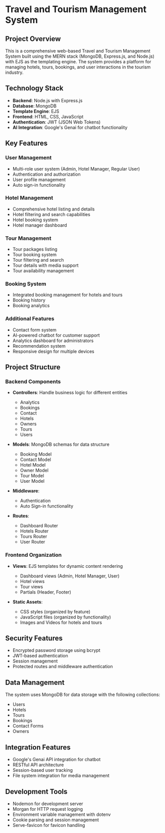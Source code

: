 # Travel and Tourism Management System

## Project Overview

This is a comprehensive web-based Travel and Tourism Management System built using the MERN stack (MongoDB, Express.js, and Node.js) with EJS as the templating engine. The system provides a platform for managing hotels, tours, bookings, and user interactions in the tourism industry.

## Technology Stack

- **Backend**: Node.js with Express.js
- **Database**: MongoDB
- **Template Engine**: EJS
- **Frontend**: HTML, CSS, JavaScript
- **Authentication**: JWT (JSON Web Tokens)
- **AI Integration**: Google's Genai for chatbot functionality

## Key Features

### User Management

- Multi-role user system (Admin, Hotel Manager, Regular User)
- Authentication and authorization
- User profile management
- Auto sign-in functionality

### Hotel Management

- Comprehensive hotel listing and details
- Hotel filtering and search capabilities
- Hotel booking system
- Hotel manager dashboard

### Tour Management

- Tour packages listing
- Tour booking system
- Tour filtering and search
- Tour details with media support
- Tour availability management

### Booking System

- Integrated booking management for hotels and tours
- Booking history
- Booking analytics

### Additional Features

- Contact form system
- AI-powered chatbot for customer support
- Analytics dashboard for administrators
- Recommendation system
- Responsive design for multiple devices

## Project Structure

### Backend Components

- **Controllers**: Handle business logic for different entities

  - Analytics
  - Bookings
  - Contact
  - Hotels
  - Owners
  - Tours
  - Users

- **Models**: MongoDB schemas for data structure

  - Booking Model
  - Contact Model
  - Hotel Model
  - Owner Model
  - Tour Model
  - User Model

- **Middleware**:

  - Authentication
  - Auto Sign-in functionality

- **Routes**:
  - Dashboard Router
  - Hotels Router
  - Tours Router
  - User Router

### Frontend Organization

- **Views**: EJS templates for dynamic content rendering

  - Dashboard views (Admin, Hotel Manager, User)
  - Hotel views
  - Tour views
  - Partials (Header, Footer)

- **Static Assets**:
  - CSS styles (organized by feature)
  - JavaScript files (organized by functionality)
  - Images and Videos for hotels and tours

## Security Features

- Encrypted password storage using bcrypt
- JWT-based authentication
- Session management
- Protected routes and middleware authentication

## Data Management

The system uses MongoDB for data storage with the following collections:

- Users
- Hotels
- Tours
- Bookings
- Contact Forms
- Owners

## Integration Features

- Google's Genai API integration for chatbot
- RESTful API architecture
- Session-based user tracking
- File system integration for media management

## Development Tools

- Nodemon for development server
- Morgan for HTTP request logging
- Environment variable management with dotenv
- Cookie parsing and session management
- Serve-favicon for favicon handling
